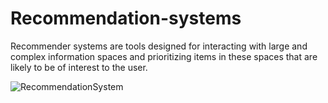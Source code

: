 # Recommendation-systems
Recommender systems are tools designed for interacting with large and complex information spaces and prioritizing items in these spaces that are likely to be of interest to the user.

![RecommendationSystem](https://user-images.githubusercontent.com/105537870/181569267-1c9c508c-899b-4f7c-833c-dc5a1efea2da.png)
